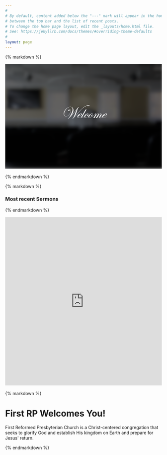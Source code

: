```yaml
---
#
# By default, content added below the "---" mark will appear in the home page
# between the top bar and the list of recent posts.
# To change the home page layout, edit the _layouts/home.html file.
# See: https://jekyllrb.com/docs/themes/#overriding-theme-defaults
#
layout: page
---
```


<div class="centered">
{% markdown %}

![Welcome](/Media/Welcome_Banner.png)

{% endmarkdown %}

</div>

<div>
<div class="splitpane splitpane-left one-third">
{% markdown %}

### Most recent Sermons

{% endmarkdown %}
<iframe tabindex="-1" width="1" height="540" src="https://embed.sermonaudio.com/browser/broadcaster/grrpcna/?sort=newest&page_size=25&header=false&background=false&external_borders=false" style="min-width: 100%; max-width: 100%; " allow="autoplay" frameborder="0" scrolling="no"></iframe>
</div>
<div class="splitpane splitpane-right two-thirds">

{% markdown %}

# First RP Welcomes You!

First Reformed Presbyterian Church is a Christ-centered congregation that seeks to glorify God and establish His kingdom on Earth and prepare for Jesus' return. 

{% endmarkdown %}

</div>
</div>

